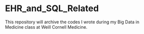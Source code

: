 # EHR_and_SQL_Related
This repository will archive the codes I wrote during my Big Data in Medicine class at Weill Cornell Medicine.
